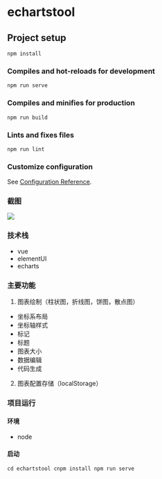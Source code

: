 # echartstool

## Project setup
```
npm install
```

### Compiles and hot-reloads for development
```
npm run serve
```

### Compiles and minifies for production
```
npm run build
```

### Lints and fixes files
```
npm run lint
```

### Customize configuration
See [Configuration Reference](https://cli.vuejs.org/config/).

### 截图
![](https://github.com/Flamingos/echarts-tool/blob/master/src/images/img1.png) 

### 技术栈
* vue
* elementUI
* echarts

### 主要功能
1. 图表绘制（柱状图，折线图，饼图，散点图）
* 坐标系布局
* 坐标轴样式
* 标记
* 标题
* 图表大小
* 数据编辑
* 代码生成
2. 图表配置存储（localStorage）

### 项目运行
#### 环境
* node
#### 启动
`cd echartstool
cnpm install
npm run serve`
